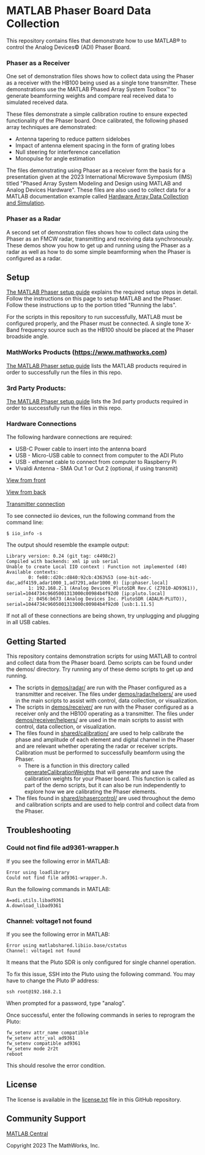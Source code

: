# MATLAB Phaser Board Data Collection

This repository contains files that demonstrate how to use MATLAB&reg; to control the Analog Devices&copy; (ADI) Phaser Board.

### Phaser as a Receiver

One set of demonstration files shows how to collect data using the Phaser as a receiver with the HB100 being used as a single tone transmitter. These demonstrations use the MATLAB Phased Array System Toolbox&trade; to generate beamforming weights and compare real received data to simulated received data.

These files demonstrate a simple calibration routine to ensure expected functionality of the Phaser board. Once calibrated, the following phased array techniques are demonstrated:
- Antenna tapering to reduce pattern sidelobes
- Impact of antenna element spacing in the form of grating lobes
- Null steering for interference cancellation
- Monopulse for angle estimation

The files demonstrating using Phaser as a receiver form the basis for a presentation given at the 2023 International Microwave Symposium (IMS) titled "Phased Array System Modeling and Design using MATLAB and Analog Devices Hardware". These files are also used to collect data for a MATLAB documentation example called [Hardware Array Data Collection and Simulation](https://www.mathworks.com/help/phased/ug/hardware-array-data-collection-and-simulation.html).

### Phaser as a Radar

A second set of demonstration files shows how to collect data using the Phaser as an FMCW radar, transmitting and receiving data synchronously. These demos show you how to get up and running using the Phaser as a radar as well as how to do some simple beamforming when the Phaser is configured as a radar.

## Setup

[The MATLAB Phaser setup guide](https://wiki.analog.com/phaser_matlab) explains the required setup steps in detail. Follow the instructions on this page to setup MATLAB and the Phaser. Follow these instructions up to the portion titled "Running the labs".

For the scripts in this repository to run successfully, MATLAB must be configured properly, and the Phaser must be connected. A single tone X-Band frequency source such as the HB100 should be placed at the Phaser broadside angle.

### MathWorks Products (https://www.mathworks.com)

[The MATLAB Phaser setup guide](https://wiki.analog.com/phaser_matlab) lists the MATLAB products required in order to successfully run the files in this repo.

### 3rd Party Products:

[The MATLAB Phaser setup guide](https://wiki.analog.com/phaser_matlab) lists the 3rd party products required in order to successfully run the files in this repo.

### Hardware Connections

The following hardware connections are required:

- USB-C Power cable to insert into the antenna board
- USB - Micro-USB cable to connect from computer to the ADI Pluto
- USB - ethernet cable to connect from computer to Raspberry Pi
- Vivaldi Antenna - SMA Out 1 or Out 2 (optional, if using transmit)

[View from front](frontsideconnections.jpg)

[View from back](backsideconnections.jpg)

[Transmitter connection](transmitterconnections.jpg)

To see connected iio devices, run the following command from the command line:

```
$ iio_info -s
```

The output should resemble the example output:

```
Library version: 0.24 (git tag: c4498c2)
Compiled with backends: xml ip usb serial
Unable to create Local IIO context : Function not implemented (40)
Available contexts:
        0: fe80::d20c:d840:92cb:4363%53 (one-bit-adc-dac,adf4159,adar1000_1,ad7291,adar1000_0) [ip:phaser.local]
        1: 192.168.2.1 (Analog Devices PlutoSDR Rev.C (Z7010-AD9361)), serial=1044734c9605001313000c00984b4f92d0 [ip:pluto.local]
        2: 0456:b673 (Analog Devices Inc. PlutoSDR (ADALM-PLUTO)), serial=1044734c9605001313000c00984b4f92d0 [usb:1.11.5]
```

If not all of these connections are being shown, try unplugging and plugging in all USB cables.

## Getting Started

This repository contains demonstration scripts for using MATLAB to control and collect data from the Phaser board. Demo scripts can be found under the demos/ directory. Try running any of these demo scripts to get up and running.

- The scripts in [demos/radar/](demos/radar/) are run with the Phaser configured as a transmitter and receiver. The files under [demos/radar/helpers/](demos/radar/helpers/) are used in the main scripts to assist with control, data collection, or visualization.
- The scripts in [demos/receiver/](demos/receiver/) are run with the Phaser configured as a receiver only and the HB100 operating as a transmitter. The files under [demos/receiver/helpers/](demos/receiver/helpers/) are used in the main scripts to assist with control, data collection, or visualization.
- The files found in [shared/calibration/](shared/calibration/) are used to help calibrate the phase and amplitude of each element and digital channel in the Phaser and are relevant whether operating the radar or receiver scripts. Calibration must be performed to successfully beamform using the Phaser.
    - There is a function in this directory called [generateCalibrationWeights](shared/calibration/generateCalibrationWeights) that will generate and save the calibration weights for your Phaser board. This function is called as part of the demo scripts, but it can also be run independently to explore how we are calibrating the Phaser elements.
- The files found in [shared/phasercontrol/](shared/phasercontrol/) are used throughout the demo and calibration scripts and are used to help control and collect data from the Phaser.

## Troubleshooting

### Could not find file ad9361-wrapper.h

If you see the following error in MATLAB:

```
Error using loadlibrary
Could not find file ad9361-wrapper.h.
```

Run the following commands in MATLAB:

```
A=adi.utils.libad9361
A.download_libad9361
```

### Channel: voltage1 not found

If you see the following error in MATLAB:

```
Error using matlabshared.libiio.base/cstatus
Channel: voltage1 not found
```

It means that the Pluto SDR is only configured for single channel operation.

To fix this issue, SSH into the Pluto using the following command. You may have to change the Pluto IP address:

```
ssh root@192.168.2.1
```

When prompted for a password, type "analog".

Once successful, enter the following commands in series to reprogram the Pluto:

```
fw_setenv attr_name compatible
fw_setenv attr_val ad9361
fw_setenv compatible ad9361
fw_setenv mode 2r2t
reboot
```

This should resolve the error condition.

## License

The license is available in the [license.txt](license.txt) file in this GitHub repository.

## Community Support
[MATLAB Central](https://www.mathworks.com/matlabcentral)

Copyright 2023 The MathWorks, Inc.


